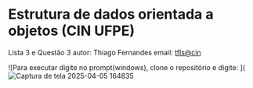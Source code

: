 # Estrutura de dados orientada a objetos (CIN UFPE)
  Lista 3 e Questão 3
  autor: Thiago Fernandes
  email: <tfls@cin>

![Para executar digite no prompt(windows), clone o repositório e digite: ](![Captura de tela 2025-04-05 164835](https://github.com/user-attachments/assets/68c24987-ead9-473a-a7c2-ae1bc9395e83)

